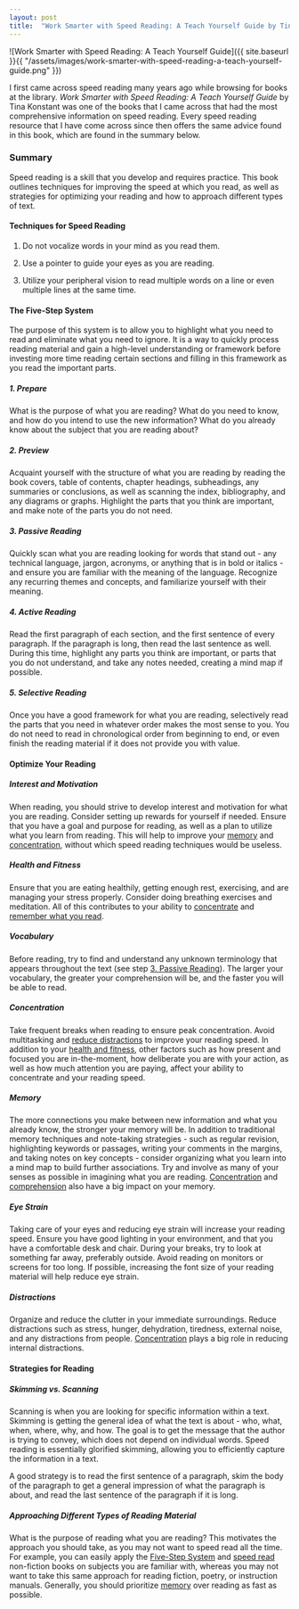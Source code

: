 ```yaml
---
layout: post
title:  "Work Smarter with Speed Reading: A Teach Yourself Guide by Tina Konstant Book Summary"
---
```


![Work Smarter with Speed Reading: A Teach Yourself Guide]({{ site.baseurl }}{{ "/assets/images/work-smarter-with-speed-reading-a-teach-yourself-guide.png" }})

I first came across speed reading many years ago while browsing for books at the library. *Work Smarter with Speed Reading: A Teach Yourself Guide* by Tina Konstant was one of the books that I came across that had the most comprehensive information on speed reading. Every speed reading resource that I have come across since then offers the same advice found in this book, which are found in the summary below.

### Summary

Speed reading is a skill that you develop and requires practice. This book outlines techniques for improving the speed at which you read, as well as strategies for optimizing your reading and how to approach different types of text.

#### Techniques for Speed Reading

1. Do not vocalize words in your mind as you read them.

2. Use a pointer to guide your eyes as you are reading.

3. Utilize your peripheral vision to read multiple words on a line or even multiple lines at the same time.

#### The Five-Step System

The purpose of this system is to allow you to highlight what you need to read and eliminate what you need to ignore. It is a way to quickly process reading material and gain a high-level understanding or framework before investing more time reading certain sections and filling in this framework as you read the important parts.

##### 1. Prepare

What is the purpose of what you are reading? What do you need to know, and how do you intend to use the new information? What do you already know about the subject that you are reading about?

##### 2. Preview

Acquaint yourself with the structure of what you are reading by reading the book covers, table of contents, chapter headings, subheadings, any summaries or conclusions, as well as scanning the index, bibliography, and any diagrams or graphs. Highlight the parts that you think are important, and make note of the parts you do not need.

##### 3. Passive Reading

Quickly scan what you are reading looking for words that stand out - any technical language, jargon, acronyms, or anything that is in bold or italics - and ensure you are familiar with the meaning of the language. Recognize any recurring themes and concepts, and familiarize yourself with their meaning.

##### 4. Active Reading

Read the first paragraph of each section, and the first sentence of every paragraph. If the paragraph is long, then read the last sentence as well. During this time, highlight any parts you think are important, or parts that you do not understand, and take any notes needed, creating a mind map if possible.

##### 5. Selective Reading

Once you have a good framework for what you are reading, selectively read the parts that you need in whatever order makes the most sense to you. You do not need to read in chronological order from beginning to end, or even finish the reading material if it does not provide you with value.

#### Optimize Your Reading

##### Interest and Motivation

When reading, you should strive to develop interest and motivation for what you are reading. Consider setting up rewards for yourself if needed. Ensure that you have a goal and purpose for reading, as well as a plan to utilize what you learn from reading. This will help to improve your [memory](#memory) and [concentration](#concentration), without which speed reading techniques would be useless.

##### Health and Fitness

Ensure that you are eating healthily, getting enough rest, exercising, and are managing your stress properly. Consider doing breathing exercises and meditation. All of this contributes to your ability to [concentrate](#concentration) and [remember what you read](#memory).

##### Vocabulary

Before reading, try to find and understand any unknown terminology that appears throughout the text (see step [3. Passive Reading](#3-passive-reading)). The larger your vocabulary, the greater your comprehension will be, and the faster you will be able to read.

##### Concentration

Take frequent breaks when reading to ensure peak concentration. Avoid multitasking and [reduce distractions](#distractions) to improve your reading speed. In addition to your [health and fitness](#health-and-fitness), other factors such as how present and focused you are in-the-moment, how deliberate you are with your action, as well as how much attention you are paying, affect your ability to concentrate and your reading speed.

##### Memory

The more connections you make between new information and what you already know, the stronger your memory will be. In addition to traditional memory techniques and note-taking strategies - such as regular revision, highlighting keywords or passages, writing your comments in the margins, and taking notes on key concepts - consider organizing what you learn into a mind map to build further associations. Try and involve as many of your senses as possible in imagining what you are reading. [Concentration](#concentration) and [comprehension](#3-passive-reading) also have a big impact on your memory.

##### Eye Strain

Taking care of your eyes and reducing eye strain will increase your reading speed. Ensure you have good lighting in your environment, and that you have a comfortable desk and chair. During your breaks, try to look at something far away, preferably outside. Avoid reading on monitors or screens for too long. If possible, increasing the font size of your reading material will help reduce eye strain.

##### Distractions

Organize and reduce the clutter in your immediate surroundings. Reduce distractions such as stress, hunger, dehydration, tiredness, external noise, and any distractions from people. [Concentration](#concentration) plays a big role in reducing internal distractions.

#### Strategies for Reading

##### Skimming vs. Scanning

Scanning is when you are looking for specific information within a text. Skimming is getting the general idea of what the text is about - who, what, when, where, why, and how. The goal is to get the message that the author is trying to convey, which does not depend on individual words. Speed reading is essentially glorified skimming, allowing you to efficiently capture the information in a text.

A good strategy is to read the first sentence of a paragraph, skim the body of the paragraph to get a general impression of what the paragraph is about, and read the last sentence of the paragraph if it is long.


##### Approaching Different Types of Reading Material

What is the purpose of reading what you are reading? This motivates the approach you should take, as you may not want to speed read all the time. For example, you can easily apply the [Five-Step System](#the-five-step-system) and [speed read](#techniques-for-speed-reading) non-fiction books on subjects you are familiar with, whereas you may not want to take this same approach for reading fiction, poetry, or instruction manuals. Generally, you should prioritize [memory](#memory) over reading as fast as possible.

